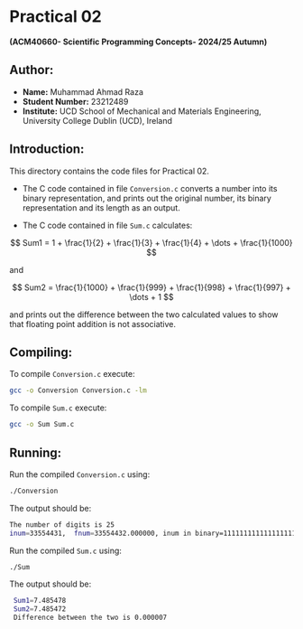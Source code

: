 # Practical 02  
  
**(ACM40660- Scientific Programming Concepts- 2024/25 Autumn)**  
  
## Author:  
* **Name:** Muhammad Ahmad Raza  
* **Student Number:** 23212489  
* **Institute:** UCD School of Mechanical and Materials Engineering, University College Dublin (UCD), Ireland  
  
## Introduction:  

This directory contains the code files for Practical 02.  

* The C code contained in file `Conversion.c` converts a number into its binary representation, and prints out the original number, its binary representation and its length as an output.  

* The C code contained in file `Sum.c` calculates:  

$$
Sum1 = 1 + \frac{1}{2} + \frac{1}{3} + \frac{1}{4} + \dots + \frac{1}{1000}
$$

and  

$$
Sum2 = \frac{1}{1000} + \frac{1}{999} + \frac{1}{998} + \frac{1}{997} + \dots + 1
$$

and prints out the difference between the two calculated values to show that floating point addition is not associative.  

## Compiling:  

To compile `Conversion.c` execute:  

```bash
gcc -o Conversion Conversion.c -lm
```

To compile `Sum.c` execute:  

```bash
gcc -o Sum Sum.c
```

## Running:  

Run the compiled `Conversion.c` using:  

```bash
./Conversion
```
The output should be:  

```bash
The number of digits is 25  
inum=33554431,  fnum=33554432.000000, inum in binary=1111111111111111111111111
```

Run the compiled `Sum.c` using:  

```bash
./Sum
```
The output should be:  

```bash
 Sum1=7.485478
 Sum2=7.485472
 Difference between the two is 0.000007
```
